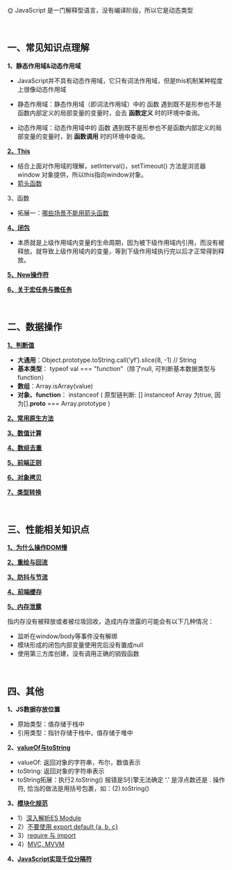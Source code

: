 🌞 JavaScript 是一门解释型语言，没有编译阶段，所以它是动态类型

<br/>

## 一、常见知识点理解  

**1、静态作用域&动态作用域**

  * JavaScript并不具有动态作用域，它只有词法作用域，但是this机制某种程度上很像动态作用域

  * 静态作用域：静态作用域（即词法作用域）中的 函数 遇到既不是形参也不是函数内部定义的局部变量的变量时，会去 **函数定义** 时的环境中查询。

  * 动态作用域：动态作用域中的 函数 遇到既不是形参也不是函数内部定义的局部变量的变量时，到 **函数调用** 时的环境中查询。

**[2、This](https://www.cnblogs.com/Tiboo/p/11370325.html)**
* 结合上面对作用域的理解，setInterval()，setTimeout() 方法是浏览器 window 对象提供，所以this指向window对象。
* [箭头函数](https://github.com/yang1212/collection-about/issues/40)

3、函数
* 拓展一：[哪些场景不能用箭头函数](https://zhuanlan.zhihu.com/p/26540168)


**[4、闭包](http://www.ruanyifeng.com/blog/2009/08/learning_javascript_closures.html)**

* 本质就是上级作用域内变量的生命周期，因为被下级作用域内引用，而没有被释放。就导致上级作用域内的变量，等到下级作用域执行完以后才正常得到释放。

**[5、New操作符](https://juejin.cn/post/6844903789070123021)**

**[6、关于宏任务与微任务](https://github.com/yang1212/collection-about/issues/4)**

<br/>

## 二、数据操作

**[1、判断值](https://juejin.im/post/5be52b1ae51d450b3647e766#heading-2)**
* **大通用**：Object.prototype.toString.call(‘yf’).slice(8, -1) // String
* **基本类型**： typeof val === "function"（除了null, 可判断基本数据类型与function）
* **数组**：Array.isArray(value)
* **对象、function**： instanceof ( 原型链判断:  [] instanceof Array 为true, 因为[].__proto__ === Array.prototype )


**[2、常用原生方法](https://github.com/yang1212/collection-about/issues/43)**

**[3、数值计算](https://github.com/yang1212/collection-about/issues/3)**

**[4、数组去重](https://www.cnblogs.com/Tiboo/p/11846316.html)**

**[5、前端正则](https://github.com/yang1212/collection-about/issues/42)**

**[6、对象拷贝](https://juejin.cn/post/7299659033970229283)**

**[7、类型转换](https://juejin.im/post/5b6906b46fb9a04fcb5b8771)**

<br/>

## 三、性能相关知识点

**[1、为什么操作DOM慢](https://segmentfault.com/a/1190000004114594)**

**[2、重绘与回流](https://www.cnblogs.com/Tiboo/p/10505613.html)**

**[3、防抖与节流](https://www.cnblogs.com/Tiboo/p/11795788.html)**

**[4、前端缓存](https://github.com/yang1212/collection-about/issues/41)**

**[5、内存泄露](https://juejin.im/post/5b2fd09ee51d45588576f429)**

指内存没有被释放或者被垃圾回收，造成内存泄露的可能会有以下几种情况：
* 监听在window/body等事件没有解绑
* 模块形成的闭包内部变量使用完后没有置成null
* 使用第三方库创建，没有调用正确的销毁函数  


<br/>

## 四、其他

**1、JS数据存放位置**
* 原始类型：值存储于栈中
* 引用类型：指针存储于栈中，值存储于堆中


**2、[valueOf与toString](https://segmentfault.com/a/1190000010824347)**
     
  * valueOf: 返回对象的字符串，布尔，数值表示
  * toString: 返回对象的字符串表示
  * toString拓展：执行2.toString() 报错是S引擎无法确定 '.' 是浮点数还是 . 操作符, 恰当的做法是用括号包裹，如：(2).toString()

     
**3、[模块化规范](https://github.com/yang1212/collection-about/issues/15)**
* 1）[深入解析ES Module](https://zhuanlan.zhihu.com/p/40733281)
* 2）[不要使用 export default {a, b, c}](https://zhuanlan.zhihu.com/p/40733281)
* 3）[require 与 import](https://github.com/yang1212/collection-about/issues/40)
* 4）[MVC, MVVM](https://zhuanlan.zhihu.com/p/64257809)

**4、[JavaScript实现千位分隔符](https://www.jianshu.com/p/928c68f92c0c)**

<br/>
